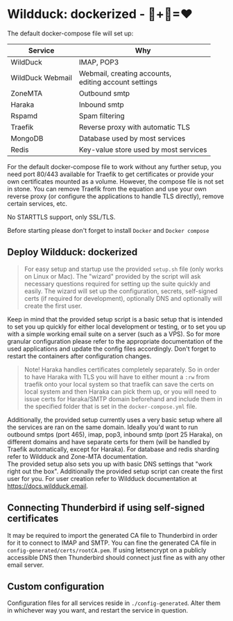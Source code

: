 # Wildduck: dockerized - 🦆+🐋=❤
The default docker-compose file will set up:

| Service          | Why                                                       | 
| ---------------- | --------------------------------------------------------- | 
| WildDuck         | IMAP, POP3                                                | 
| WildDuck Webmail | Webmail, creating accounts, <br> editing account settings | 
| ZoneMTA          | Outbound smtp                                             | 
| Haraka           | Inbound smtp                                              | 
| Rspamd           | Spam filtering                                            | 
| Traefik          | Reverse proxy with automatic TLS                          | 
| MongoDB          | Database used by most services                            | 
| Redis            | Key-value store used by most services                     | 

For the default docker-compose file to work without any further setup, you need port 80/443 available for Traefik to get certificates or provide your own certificates mounted as a volume. However, the compose file is not set in stone. You can remove Traefik from the equation and use your own reverse proxy (or configure the applications to handle TLS directly), remove certain services, etc.

No STARTTLS support, only SSL/TLS.

Before starting please don't forget to install `Docker` and `Docker compose`

## Deploy Wildduck: dockerized
> For easy setup and startup use the provided `setup.sh` file (only works on Linux or Mac). The "wizard" provided by the script will ask necessary questions required for setting up the suite quickly and easily. The wizard will set up the configuration, secrets, self-signed certs (if required for development), optionally DNS and optionally will create the first user.    

Keep in mind that the provided setup script is a basic setup that is intended to set you up quickly for either local development or testing, or to set you up with a simple working email suite on a server (such as a VPS). So for more granular configuration please refer to the appropriate documentation of the used applications and update the config files accordingly. Don't forget to restart the containers after configuration changes.

> Note! Haraka handles certificates completely separately. So in order to have Haraka with TLS you will have to either mount a `:rw` from traefik onto your local system so that traefik can save the certs on local system and then Haraka can pick them up, or you will need to issue certs for Haraka/SMTP domain beforehand and include them in the specified folder that is set in the `docker-compose.yml` file.

Additionally, the provided setup currently uses a very basic setup where all the services are ran on the same domain. Ideally you'd want to run outbound smtps (port 465), imap, pop3, inbound smtp (port 25 Haraka), on different domains and have separate certs for them (will be handled by Traefik automatically, except for Haraka). For database and redis sharding refer to Wildduck and Zone-MTA documentation.  
The provided setup also sets you up with basic DNS settings that "work right out the box". Additionally the provided setup script can create the first user for you. For user creation refer to Wildduck documentation at https://docs.wildduck.email.

## Connecting Thunderbird if using self-signed certificates
It may be required to import the generated CA file to Thunderbird in order for it
to connect to IMAP and SMTP. You can fine the generated CA file in `config-generated/certs/rootCA.pem`.
If using letsencrypt on a publicly accessible DNS then Thunderbird should connect just fine
as with any other email server.

## Custom configuration
Configuration files for all services reside in `./config-generated`. Alter them in whichever way you want, and restart the service in question.
